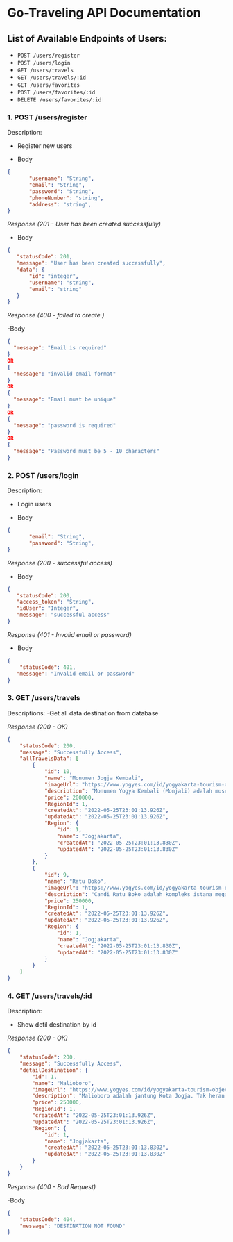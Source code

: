 # Go-Traveling API Documentation

## List of Available Endpoints of Users:

- `POST /users/register`
- `POST /users/login`
- `GET /users/travels`
- `GET /users/travels/:id`
- `GET /users/favorites`
- `POST /users/favorites/:id`
- `DELETE /users/favorites/:id`


### 1. POST /users/register

Description:
- Register new users

- Body
 ```json
 {
        "username": "String",
        "email": "String",
        "password": "String",
        "phoneNumber": "string",
        "address": "string",
 }
 ```

 _Response (201 - User has been created successfully)_
 
- Body
 ```json
 {
    "statusCode": 201,
    "message": "User has been created successfully",
    "data": {
        "id": "integer",
        "username": "string",
        "email": "string"
    }
 }
 ```

 _Response (400 - failed to create )_



 -Body
```json
{
  "message": "Email is required"
}
OR
{
  "message": "invalid email format"
}
OR
{
  "message": "Email must be unique"
}
OR
{
  "message": "password is required"
}
OR
{
  "message": "Password must be 5 - 10 characters"
}

```

### 2. POST /users/login

Description:
- Login users

- Body
 ```json
 {
        "email": "String",
        "password": "String",
 }
 ```

  _Response (200 - successful access)_
 
- Body
 ```json
 {
    "statusCode": 200,
    "access_token": "String",
    "idUser": "Integer",
    "message": "successful access"
 }
 ```

 _Response (401 - Invalid email or password)_

- Body
 ```json
 {
     "statusCode": 401,
    "message": "Invalid email or password"
 }
 ```

 ### 3. GET /users/travels

 Descriptions:
 -Get all data destination from database

_Response (200 - OK)_

```json
{
    "statusCode": 200,
    "message": "Successfully Access",
    "allTravelsData": [
        {
            "id": 10,
            "name": "Monumen Jogja Kembali",
            "imageUrl": "https://www.yogyes.com/id/yogyakarta-tourism-object/pilgrimage-sites/monjali/1.jpg",
            "description": "Monumen Yogya Kembali (Monjali) adalah museum untuk memperingati peristiwa direbutnya kembali Kota Yogyakarta dari penjajah Belanda pada 29 Juni 1949. Bangunannya yang berbentuk seperti tumpeng sangat ikonik.",
            "price": 200000,
            "RegionId": 1,
            "createdAt": "2022-05-25T23:01:13.926Z",
            "updatedAt": "2022-05-25T23:01:13.926Z",
            "Region": {
                "id": 1,
                "name": "Jogjakarta",
                "createdAt": "2022-05-25T23:01:13.830Z",
                "updatedAt": "2022-05-25T23:01:13.830Z"
            }
        },
        {
            "id": 9,
            "name": "Ratu Boko",
            "imageUrl": "https://www.yogyes.com/id/yogyakarta-tourism-object/candi/ratu-boko/1.jpg",
            "description": "Candi Ratu Boko adalah kompleks istana megah yang dibangun pada abad ke-8. Bangunan yang bisa dikatakan termegah di jamannya itu dibangun oleh salah satu kerabat pendiri Borobudur.",
            "price": 250000,
            "RegionId": 1,
            "createdAt": "2022-05-25T23:01:13.926Z",
            "updatedAt": "2022-05-25T23:01:13.926Z",
            "Region": {
                "id": 1,
                "name": "Jogjakarta",
                "createdAt": "2022-05-25T23:01:13.830Z",
                "updatedAt": "2022-05-25T23:01:13.830Z"
            }
        }
    ]
}

```

### 4. GET /users/travels/:id

Description:
- Show detil destination by id

_Response (200 - OK)_

```json
{
    "statusCode": 200,
    "message": "Successfully Access",
    "detailDestination": {
        "id": 1,
        "name": "Malioboro",
        "imageUrl": "https://www.yogyes.com/id/yogyakarta-tourism-object/other/malioboro/1.jpg",
        "description": "Malioboro adalah jantung Kota Jogja. Tak heran bila banyak penginapan murah dekat Malioboro, meskipun sekarang banyak hotel berbintang. Apa saja tempat wisata dan hotel dekat Malioboro? Temukan info lengkapnya di sini.",
        "price": 250000,
        "RegionId": 1,
        "createdAt": "2022-05-25T23:01:13.926Z",
        "updatedAt": "2022-05-25T23:01:13.926Z",
        "Region": {
            "id": 1,
            "name": "Jogjakarta",
            "createdAt": "2022-05-25T23:01:13.830Z",
            "updatedAt": "2022-05-25T23:01:13.830Z"
        }
    }
}

```

 _Response (400 - Bad Request)_

  -Body
```json
{
    "statusCode": 404,
    "message": "DESTINATION NOT FOUND"
}
```